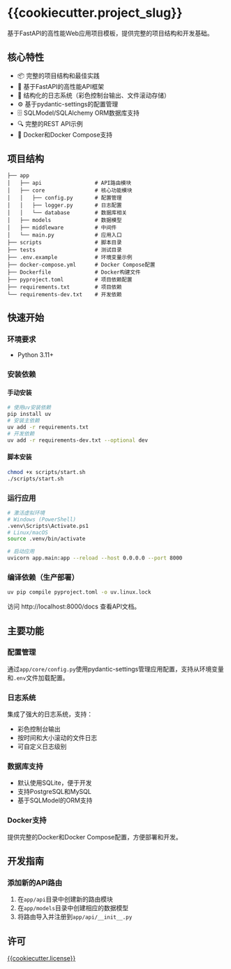 # {{cookiecutter.project_slug}}

基于FastAPI的高性能Web应用项目模板，提供完整的项目结构和开发基础。

## 核心特性

- 📦 完整的项目结构和最佳实践
- 🚀 基于FastAPI的高性能API框架
- 📝 结构化的日志系统（彩色控制台输出、文件滚动存储）
- ⚙️ 基于pydantic-settings的配置管理
- 🗄️ SQLModel/SQLAlchemy ORM数据库支持
- 🔍 完整的REST API示例
- 🐳 Docker和Docker Compose支持

## 项目结构

```
├── app
│   ├── api                 # API路由模块
│   ├── core                # 核心功能模块
│   │   ├── config.py       # 配置管理
│   │   ├── logger.py       # 日志配置
│   │   └── database        # 数据库相关
│   ├── models              # 数据模型
│   ├── middleware          # 中间件
│   └── main.py             # 应用入口
├── scripts                 # 脚本目录
├── tests                   # 测试目录
├── .env.example            # 环境变量示例
├── docker-compose.yml      # Docker Compose配置
├── Dockerfile              # Docker构建文件
├── pyproject.toml          # 项目依赖配置
├── requirements.txt        # 项目依赖
└── requirements-dev.txt    # 开发依赖
```

## 快速开始

### 环境要求

- Python 3.11+

### 安装依赖

#### 手动安装

```bash
# 使用uv安装依赖
pip install uv
# 安装主依赖
uv add -r requirements.txt
# 开发依赖
uv add -r requirements-dev.txt --optional dev
```

#### 脚本安装

```bash
chmod +x scripts/start.sh
./scripts/start.sh
```

### 运行应用

```bash
# 激活虚拟环境
# Windows (PowerShell)
.venv\Scripts\Activate.ps1
# Linux/macOS
source .venv/bin/activate

# 启动应用
uvicorn app.main:app --reload --host 0.0.0.0 --port 8000
```

### 编译依赖（生产部署）

```bash
uv pip compile pyproject.toml -o uv.linux.lock
```

访问 http://localhost:8000/docs 查看API文档。

## 主要功能

### 配置管理

通过`app/core/config.py`使用pydantic-settings管理应用配置，支持从环境变量和`.env`文件加载配置。

### 日志系统

集成了强大的日志系统，支持：
- 彩色控制台输出
- 按时间和大小滚动的文件日志
- 可自定义日志级别

### 数据库支持

- 默认使用SQLite，便于开发
- 支持PostgreSQL和MySQL
- 基于SQLModel的ORM支持

### Docker支持

提供完整的Docker和Docker Compose配置，方便部署和开发。

## 开发指南

### 添加新的API路由

1. 在`app/api`目录中创建新的路由模块
2. 在`app/models`目录中创建相应的数据模型
3. 将路由导入并注册到`app/api/__init__.py`

## 许可

[{{cookiecutter.license}}](LICENSE)
